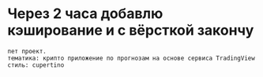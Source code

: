# Через 2 часа добавлю кэширование и с вёрсткой закончу

```
пет проект.
тематика: крипто приложение по прогнозам на основе сервиса TradingView
стиль: cupertino
```
